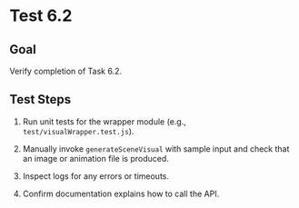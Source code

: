 # Test 6.2

## Goal
Verify completion of Task 6.2.

## Test Steps
1. Run unit tests for the wrapper module (e.g., `test/visualWrapper.test.js`).

2. Manually invoke `generateSceneVisual` with sample input and check that an image or animation file is produced.

3. Inspect logs for any errors or timeouts.

4. Confirm documentation explains how to call the API.

